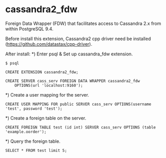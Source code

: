 cassandra2_fdw
==============

Foreign Data Wrapper (FDW) that facilitates access to Cassandra 2.x from within PostgreSQL 9.4.

Before install this extension, Cassandra2 cpp driver need be installed (https://github.com/datastax/cpp-driver).

After install:
*) Enter psql & Set up cassandra_fdw extension.

	$ psql

	CREATE EXTENSION cassandra2_fdw;

	CREATE SERVER cass_serv FOREIGN DATA WRAPPER cassandra2_fdw 
		OPTIONS(url 'localhost:9160');


*) Create a user mapping for the server.

	CREATE USER MAPPING FOR public SERVER cass_serv OPTIONS(username 'test', password 'test');


*) Create a foreign table on the server.

	CREATE FOREIGN TABLE test (id int) SERVER cass_serv OPTIONS (table 'example.oorder');


*) Query the foreign table.

	SELECT * FROM test limit 5;
